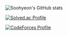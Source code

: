 ![Soohyeon's GitHub stats](https://github-readme-stats.vercel.app/api?username=dongbin1999&show_icons=true&theme=radical)

[![Solved.ac Profile](http://mazassumnida.wtf/api/v2/generate_badge?boj=leedongbin)](https://solved.ac/leedongbin/)

[![CodeForces Profile](https://cf.leed.at?id=dongbin1999)](https://codeforces.com/profile/dongbin1999)

